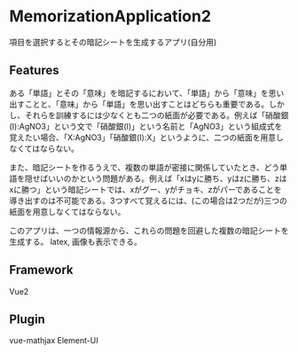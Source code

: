 # MemorizationApplication2
項目を選択するとその暗記シートを生成するアプリ(自分用)

## Features
ある「単語」とその「意味」を暗記するにおいて、「単語」から「意味」を思い出すことと、「意味」から「単語」を思い出すことはどちらも重要である。しかし、それらを訓練するには少なくとも二つの紙面が必要である。例えば「硝酸銀(I):AgNO3」という文で「硝酸銀(I)」という名前と「AgNO3」という組成式を覚えたい場合、「X:AgNO3」「硝酸銀(I):X」というように、二つの紙面を用意しなくてはならない。

また、暗記シートを作るうえで、複数の単語が密接に関係していたとき、どう単語を隠せばいいのかという問題がある。例えば「xはyに勝ち、yはzに勝ち、zはxに勝つ」という暗記シートでは、xがグー、yがチョキ、zがパーであることを導き出すのは不可能である。3つすべて覚えるには、(この場合は2つだが)三つの紙面を用意しなくてはならない。

このアプリは、一つの情報源から、これらの問題を回避した複数の暗記シートを生成する。
latex, 画像も表示できる。

## Framework
Vue2
## Plugin
vue-mathjax
Element-UI
